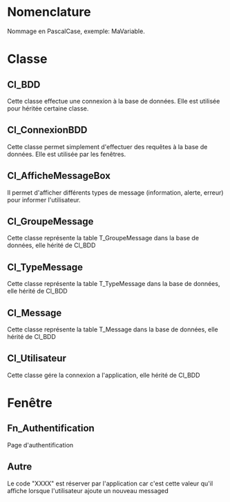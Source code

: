 # Nomenclature
Nommage en PascalCase, exemple: MaVariable.

# Classe

## Cl_BDD
Cette classe effectue une connexion à la base de données. Elle est utilisée pour héritée certaine classe.
## Cl_ConnexionBDD
Cette classe permet simplement d'effectuer des requêtes à la base de données. Elle est utilisée par les fenêtres.
## Cl_AfficheMessageBox
Il permet d'afficher différents types de message (information, alerte, erreur) pour informer l'utilisateur.
## Cl_GroupeMessage
Cette classe représente la table T_GroupeMessage dans la base de données, elle hérité de Cl_BDD
## Cl_TypeMessage
Cette classe représente la table T_TypeMessage dans la base de données, elle hérité de Cl_BDD
## Cl_Message
Cette classe représente la table T_Message dans la base de données, elle hérité de Cl_BDD
## Cl_Utilisateur
Cette classe gére la connexion a l'application, elle hérité de Cl_BDD

# Fenêtre
## Fn_Authentification
Page d'authentification

## Autre
Le code "XXXX" est réserver par l'application car c'est cette valeur qu'il affiche lorsque l'utilisateur ajoute un nouveau messaged